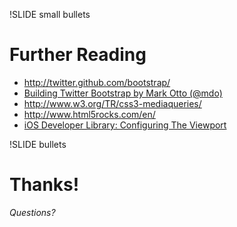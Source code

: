 !SLIDE small bullets
# Further Reading

- <http://twitter.github.com/bootstrap/>
- [Building Twitter Bootstrap
by Mark Otto (@mdo)](http://alistapart.com/article/building-twitter-bootstrap)
- <http://www.w3.org/TR/css3-mediaqueries/>
- <http://www.html5rocks.com/en/>
- [iOS Developer Library: Configuring The Viewport](http://developer.apple.com/library/ios/#documentation/AppleApplications/Reference/SafariWebContent/UsingtheViewport/UsingtheViewport.html)

!SLIDE bullets
# Thanks!

*Questions?*
